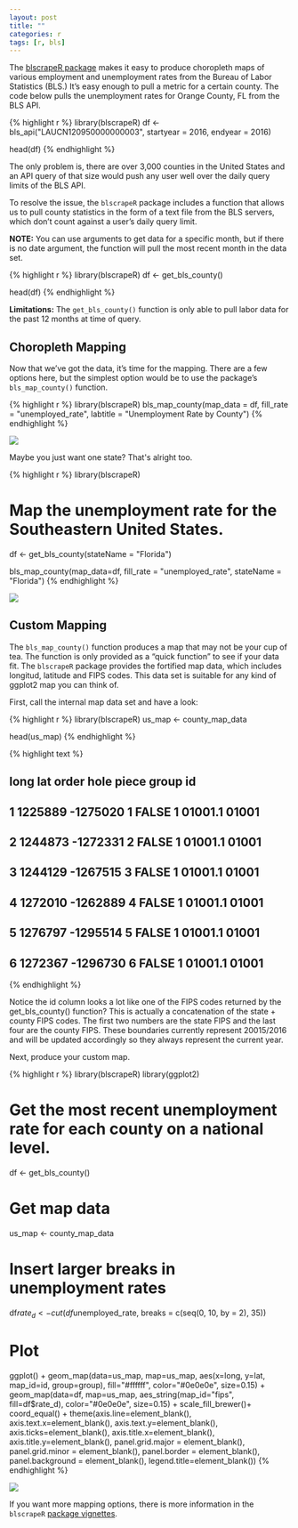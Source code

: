 ```yaml
---
layout: post
title: ""
categories: r
tags: [r, bls]
---
```




The [blscrapeR package](https://github.com/keberwein/blscrapeR) makes it easy to produce choropleth maps of various employment and unemployment rates from the Bureau of Labor Statistics (BLS.) It’s easy enough to pull a metric for a certain county. The code below pulls the unemployment rates for Orange County, FL from the BLS API.


{% highlight r %}
library(blscrapeR)
df <- bls_api("LAUCN120950000000003",
              startyear = 2016, endyear = 2016)

head(df)
{% endhighlight %}


The only problem is, there are over 3,000 counties in the United States and an API query of that size would push any user well over the daily query limits of the BLS API.

To resolve the issue, the `blscrapeR` package includes a function that allows us to pull county statistics in the form of a text file from the BLS servers, which don’t count against a user’s daily query limit.

**NOTE:** You can use arguments to get data for a specific month, but if there is no date argument, the function will pull the most recent month in the data set.


{% highlight r %}
library(blscrapeR)
df <- get_bls_county()

head(df)
{% endhighlight %}

**Limitations:** The `get_bls_county()` function is only able to pull labor data for the past 12 months at time of query.

## Choropleth Mapping


Now that we’ve got the data, it’s time for the mapping. There are a few options here, but the simplest option would be to use the package’s  `bls_map_county()` function.


{% highlight r %}
library(blscrapeR)
bls_map_county(map_data = df, fill_rate = "unemployed_rate", 
               labtitle = "Unemployment Rate by County")
{% endhighlight %}

![](https://github.com/keberwein/keberwein.github.io/blob/master/images/blscrape_county_unemp.png?raw=true)

Maybe you just want one state? That's alright too.


{% highlight r %}
library(blscrapeR)
# Map the unemployment rate for the Southeastern United States.
df <- get_bls_county(stateName = "Florida")

bls_map_county(map_data=df, fill_rate = "unemployed_rate", 
               stateName = "Florida")
{% endhighlight %}

![](https://github.com/keberwein/keberwein.github.io/blob/master/images/bus_fl_map.png?raw=true)

## Custom Mapping

The `bls_map_county()` function produces a map that may not be your cup of tea. The function is only provided as a “quick function” to see if your data fit. The `blscrapeR` package provides the fortified map data, which includes longitud, latitude and FIPS codes. This data set is suitable for any kind of ggplot2 map you can think of.

First, call the internal map data set and have a look:


{% highlight r %}
library(blscrapeR)
us_map <- county_map_data

head(us_map)
{% endhighlight %}



{% highlight text %}
##      long      lat order  hole piece   group    id
## 1 1225889 -1275020     1 FALSE     1 01001.1 01001
## 2 1244873 -1272331     2 FALSE     1 01001.1 01001
## 3 1244129 -1267515     3 FALSE     1 01001.1 01001
## 4 1272010 -1262889     4 FALSE     1 01001.1 01001
## 5 1276797 -1295514     5 FALSE     1 01001.1 01001
## 6 1272367 -1296730     6 FALSE     1 01001.1 01001
{% endhighlight %}

Notice the id column looks a lot like one of the FIPS codes returned by the get_bls_county() function? This is actually a concatenation of the state + county FIPS codes. The first two numbers are the state FIPS and the last four are the county FIPS. These boundaries currently represent 20015/2016 and will be updated accordingly so they always represent the current year.

Next, produce your custom map.


{% highlight r %}
library(blscrapeR)
library(ggplot2)
# Get the most recent unemployment rate for each county on a national level.
df <- get_bls_county()
# Get map data
us_map <- county_map_data

# Insert larger breaks in unemployment rates
df$rate_d <- cut(df$unemployed_rate, breaks = c(seq(0, 10, by = 2), 35))
# Plot
ggplot() +
    geom_map(data=us_map, map=us_map,
             aes(x=long, y=lat, map_id=id, group=group),
             fill="#ffffff", color="#0e0e0e", size=0.15) +
    geom_map(data=df, map=us_map, aes_string(map_id="fips", fill=df$rate_d),
             color="#0e0e0e", size=0.15) +
    scale_fill_brewer()+
    coord_equal() +
    theme(axis.line=element_blank(),
          axis.text.x=element_blank(),
          axis.text.y=element_blank(),
          axis.ticks=element_blank(),
          axis.title.x=element_blank(),
          axis.title.y=element_blank(),
          panel.grid.major = element_blank(),
          panel.grid.minor = element_blank(),
          panel.border = element_blank(),
          panel.background = element_blank(),
          legend.title=element_blank())
{% endhighlight %}

![](https://github.com/keberwein/keberwein.github.io/blob/master/images/bls_custom_map.png?raw=true)

If you want more mapping options, there is more information in the `blscrapeR` [package vignettes](https://github.com/keberwein/blscrapeR/tree/master/vignettes).
